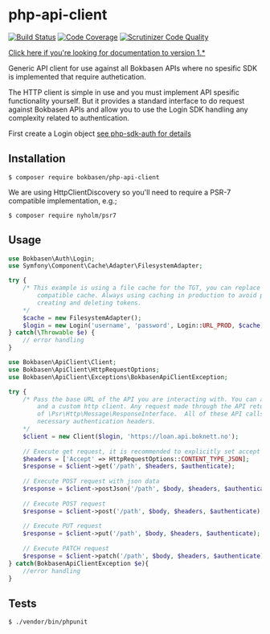 # php-api-client

[![Build Status](https://scrutinizer-ci.com/g/Bokbasen/php-api-client/badges/build.png?b=master)](https://scrutinizer-ci.com/g/Bokbasen/php-api-client/build-status/master) [![Code Coverage](https://scrutinizer-ci.com/g/Bokbasen/php-api-client/badges/coverage.png?b=master)](https://scrutinizer-ci.com/g/Bokbasen/php-api-client/?branch=master) [![Scrutinizer Code Quality](https://scrutinizer-ci.com/g/Bokbasen/php-api-client/badges/quality-score.png?b=master)](https://scrutinizer-ci.com/g/Bokbasen/php-api-client/?branch=master)

[Click here if you're looking for documentation to version 1.*](https://github.com/Bokbasen/php-api-client/tree/v1.0.1)

Generic API client for use against all Bokbasen APIs where no spesific SDK is implemented that require authetication. 

The HTTP client is simple in use and you must implement API spesific functionality yourself. But it provides a standard interface to do request against Bokbasen APIs and allow you to use the Login SDK handling any complexity related to authentication.

First create a Login object [see php-sdk-auth for details](https://github.com/Bokbasen/php-sdk-auth)

## Installation

```
$ composer require bokbasen/php-api-client
```

We are using HttpClientDiscovery so you'll need to require a PSR-7 compatible implementation, e.g.;

```
$ composer require nyholm/psr7
```

## Usage

```php
use Bokbasen\Auth\Login;
use Symfony\Component\Cache\Adapter\FilesystemAdapter;

try {
    /* This example is using a file cache for the TGT, you can replace this with any PSR-6 
        compatible cache. Always using caching in production to avoid performance penalty of 
        creating and deleting tokens.
    */
    $cache = new FilesystemAdapter();
    $login = new Login('username', 'password', Login::URL_PROD, $cache);
} catch(\Throwable $e) {
    // error handling
}
```

```php
use Bokbasen\ApiClient\Client;
use Bokbasen\ApiClient\HttpRequestOptions;
use Bokbasen\ApiClient\Exceptions\BokbasenApiClientException;

try {
    /* Pass the base URL of the API you are interacting with. You can also pass a logger 
        and a custom http client. Any request made through the API returns an instance 
        of \Psr\Http\Message\ResponseInterface.  All of these API calls will include the 
        necessary authentication headers.
    */
    $client = new Client($login, 'https://loan.api.boknett.no');
    
    // Execute get request, it is recommended to explicitly set accept parameter
    $headers = ['Accept' => HttpRequestOptions::CONTENT_TYPE_JSON];
    $response = $client->get('/path', $headers, $authenticate);
    
    // Execute POST request with json data
    $response = $client->postJson('/path', $body, $headers, $authenticate);
    
    // Execute POST request 
    $response = $client->post('/path', $body, $headers, $authenticate);
    
    // Execute PUT request
    $response = $client->put('/path', $body, $headers, $authenticate);
    
    // Execute PATCH request
    $response = $client->patch('/path', $body, $headers, $authenticate);
} catch(BokbasenApiClientException $e){
    //error handling
}
```

## Tests

```
$ ./vendor/bin/phpunit
```
